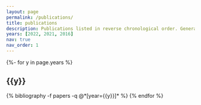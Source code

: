 ```yaml
---
layout: page
permalink: /publications/
title: publications
description: Publications listed in reverse chronological order. Generated by jekyll-scholar.
years: [2022, 2021, 2016]
nav: true
nav_order: 1
---
```

<!-- _pages/publications.md -->
<div class="publications">

{%- for y in page.years %}
  <h2 class="year">{{y}}</h2>
  {% bibliography -f papers -q @*[year={{y}}]* %}
{% endfor %}

</div>
